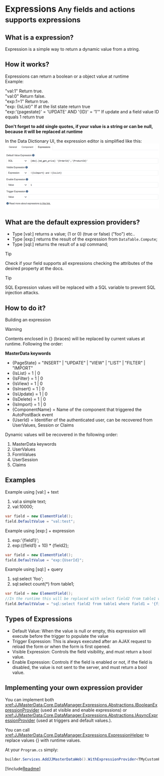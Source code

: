 <h1>Expressions<small> Any fields and actions supports expressions</small></h1>

## What is a expression?
Expression is a simple way to return a dynamic value from a string.

## How it works?

Expressions can return a boolean or a object value at runtime<br>
Example: <br>

"val:1" Return true.
<br>
"val:0" Return false.
<br>
"exp:1=1" Return true.
<br>
"exp: {IsList}" If at the list state return true<br>
"exp:'{pagestate}' = 'UPDATE' AND '{ID}' = '1'" If update and a field value ID equals 1 return true<br>

**Don't forget to add single quotes, if your value is a string or can be null, because it will be replaced at runtime** 

In the Data Dictionary UI, the expression editor is simplified like this:
<img alt="Customized Fields" src="../media/ExpressionsUI.png"/>


## What are the default expression providers?
- Type [val:] returns a value; (1 or 0) (true or false) ("foo") etc..
- Type [exp:] returns the result of the expression from `DataTable.Compute`;
- Type [sql:] returns the result of a sql command;

> [!TIP] 
> Check if your field supports all expressions checking the attributes of the desired property at the docs.

> [!TIP]
> SQL Expression values will be replaced with a SQL variable to prevent SQL injection attacks.

## How to do it?
Building an expression<br>
> [!WARNING] 
> Contents enclosed in {} (braces) will be replaced by current values at runtime. Following the order:


**MasterData keywords**<br>
- {PageState} = "INSERT" | "UPDATE" | "VIEW" | "LIST" | "FILTER" | "IMPORT"
- {IsList} = 1 | 0
- {IsFilter} = 1 | 0
- {IsView} = 1 | 0
- {IsInsert} = 1 | 0
- {IsUpdate} = 1 | 0
- {IsDelete} = 1 | 0
- {IsImport} = 1 | 0
- {ComponentName} = Name of the component that triggered the AutoPostBack event
- {UserId} = Identifier of the authenticated user, can be recovered from UserValues, Session or Claims

Dynamic values will be recovered in the following order:
1. MasterData keywords
2. UserValues
3. FormValues
4. UserSession
5. Claims

## Examples

Example using [val:] + text<br>
1. val:a simple text;
2. val:10000;
```cs
var field = new ElementField();
field.DefaultValue = "val:test";
```

Example using [exp:] + expression<br>
1. exp:'{field1}';
2. exp:({field1} + 10) * {field2};
```cs
var field = new ElementField();
field.DefaultValue = "exp:{UserId}";
```

Example using [sql:] + query<br>
1. sql:select 'foo';
2. sql:select count(*) from table1;
```cs
var field = new ElementField();
//In the runtime this will be replaced with select field2 from table1 where field1 = @field1
field.DefaultValue = "sql:select field2 from table1 where field1 = '{field1}'";
```

## Types of Expressions
- Default Value: When the value is null or empty, this expression will execute before the trigger to populate the value
- Trigger Expression: This is always executed after an AJAX request to reload the form or when the form is first opened.
- Visible Expression: Controls the field visibility, and must return a bool value.
- Enable Expression: Controls if the field is enabled or not, if the field is disabled, the value is not sent to the server, and must return a bool value.

## Implementing your own expression provider

You can implement both <xref:JJMasterData.Core.DataManager.Expressions.Abstractions.IBooleanExpressionProvider> (used at visible and enable expressions) or <xref:JJMasterData.Core.DataManager.Expressions.Abstractions.IAsyncExpressionProvider> (used at triggers and default values.).

You can call <xref:JJMasterData.Core.DataManager.Expressions.ExpressionHelper> to replace values {} with runtime values.

At your `Program.cs` simply:

```cs
builder.Services.AddJJMasterDataWeb().WithExpressionProvider<TMyCustomProvider>();
```

[!include[Readme](../../../src/Plugins/NCalc/README.MD)]